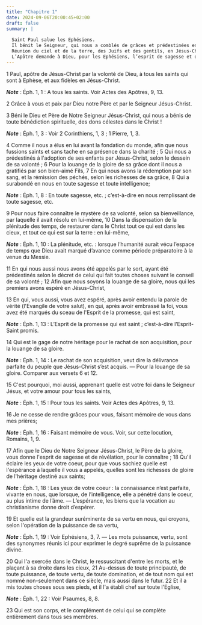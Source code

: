 ```yaml
---
title: "Chapitre 1"
date: 2024-09-06T20:00:45+02:00
draft: false
summary: |
  
  Saint Paul salue les Ephésiens.
  Il bénit le Seigneur, qui nous a comblés de grâces et prédestinées en Jésus-Christ.
  Réunion du ciel et de la terre, des Juifs et des gentils, en Jésus-Christ.
  L’Apôtre demande à Dieu, pour les Ephésiens, l’esprit de sagesse et de lumière, et leur fait remarquer le suprême degré de gloire auquel Jésus-Christ a été élevé.
---
```



1 Paul, apôtre de Jésus-Christ par la volonté de Dieu, à tous les saints qui sont à Ephèse, et aux fidèles en Jésus-Christ.

***Note*** :  Éph. 1, 1 : A tous les saints. Voir Actes des Apôtres, 9, 13.

2 Grâce à vous et paix par Dieu notre Père et par le Seigneur Jésus-Christ.


3 Béni le Dieu et Père de Notre Seigneur Jésus-Christ, qui nous a bénis de toute bénédiction spirituelle, des dons célestes dans le Christ !

***Note*** :  Éph. 1, 3 : Voir 2 Corinthiens, 1, 3 ; 1 Pierre, 1, 3.

4 Comme il nous a élus en lui avant la fondation du monde, afin que nous fussions saints et sans tache en sa présence dans la charité ; 5 Qui nous a prédestinés à l'adoption de ses enfants par Jésus-Christ, selon le dessein de sa volonté ; 6 Pour la louange de la gloire de sa grâce dont il nous a gratifiés par son bien-aimé Fils, 7 En qui nous avons la rédemption par son sang, et la rémission des péchés, selon les richesses de sa grâce, 8 Qui a surabondé en nous en toute sagesse et toute intelligence;

***Note*** :  Éph. 1, 8 : En toute sagesse, etc. ; c’est-à-dire en nous remplissant de toute sagesse, etc.

9 Pour nous faire connaître le mystère de sa volonté, selon sa bienveillance, par laquelle il avait résolu en lui-même, 10 Dans la dispensation de la plénitude des temps, de restaurer dans le Christ tout ce qui est dans les cieux, et tout ce qui est sur la terre : en lui-même,

***Note*** :  Éph. 1, 10 : La plénitude, etc. : lorsque l’humanité aurait vécu l’espace de temps que Dieu avait marqué d’avance comme période préparatoire à la venue du Messie.

11 En qui nous aussi nous avons été appelés par le sort, ayant été prédestinés selon le décret de celui qui fait toutes choses suivant le conseil de sa volonté ; 12 Afin que nous soyons la louange de sa gloire, nous qui les premiers avons espéré en Jésus-Christ,


13 En qui, vous aussi, vous avez espéré, après avoir entendu la parole de vérité (l'Evangile de votre salut), en qui, après avoir embrassé la foi, vous avez été marqués du sceau de l'Esprit de la promesse, qui est saint,

***Note*** :  Éph. 1, 13 : L’Esprit de la promesse qui est saint ; c’est-à-dire l’Esprit-Saint promis.

14 Qui est le gage de notre héritage pour le rachat de son acquisition, pour la louange de sa gloire.

***Note*** :  Éph. 1, 14 : Le rachat de son acquisition, veut dire la délivrance parfaite du peuple que Jésus-Christ s’est acquis. ― Pour la louange de sa gloire. Comparer aux versets 6 et 12.


15 C'est pourquoi, moi aussi, apprenant quelle est votre foi dans le Seigneur Jésus, et votre amour pour tous les saints,

***Note*** :  Éph. 1, 15 : Pour tous les saints. Voir Actes des Apôtres, 9, 13.

16 Je ne cesse de rendre grâces pour vous, faisant mémoire de vous dans mes prières;

***Note*** :  Éph. 1, 16 : Faisant mémoire de vous. Voir, sur cette locution, Romains, 1, 9.

17 Afin que le Dieu de Notre Seigneur Jésus-Christ, le Père de la gloire, vous donne l'esprit de sagesse et de révélation, pour le connaître ; 18 Qu'il éclaire les yeux de votre coeur, pour que vous sachiez quelle est l'espérance à laquelle il vous a appelés, quelles sont les richesses de gloire de l'héritage destiné aux saints;

***Note*** :  Éph. 1, 18 : Les yeux de votre coeur : la connaissance n’est parfaite, vivante en nous, que lorsque, de l’intelligence, elle a pénétré dans le coeur, au plus intime de l’âme. ― L’espérance, les biens que la vocation au christianisme donne droit d’espérer.

19 Et quelle est la grandeur suréminente de sa vertu en nous, qui croyons, selon l'opération de la puissance de sa vertu,

***Note*** :  Éph. 1, 19 : Voir Ephésiens, 3, 7. ― Les mots puissance, vertu, sont des synonymes réunis ici pour exprimer le degré suprême de la puissance divine.

20 Qui l'a exercée dans le Christ, le ressuscitant d'entre les morts, et le plaçant à sa droite dans les cieux, 21 Au-dessus de toute principauté, de toute puissance, de toute vertu, de toute domination, et de tout nom qui est nommé non-seulement dans ce siècle, mais aussi dans le futur. 22 Et il a mis toutes choses sous ses pieds, et il l'a établi chef sur toute l'Eglise,

***Note*** :  Éph. 1, 22 : Voir Psaumes, 8, 8.

23 Qui est son corps, et le complément de celui qui se complète entièrement dans tous ses membres.

